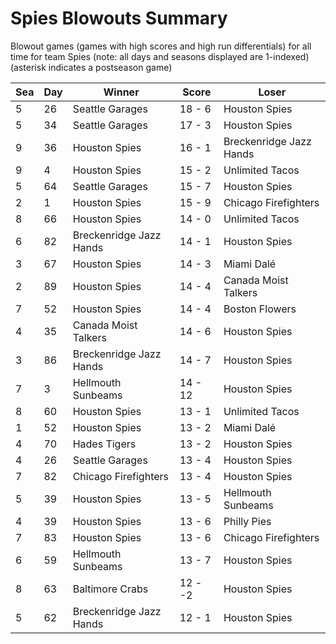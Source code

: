 # Spies Blowouts Summary



Blowout games (games with high scores and high run differentials) for all time for team Spies (note: all days and seasons displayed are 1-indexed) (asterisk indicates a postseason game)


| Sea | Day | Winner | Score | Loser | 
| ------ |------ |------ |------ |------ |
| 5 | 26 | Seattle Garages | 18 - 6 | Houston Spies | 
| 5 | 34 | Seattle Garages | 17 - 3 | Houston Spies | 
| 9 | 36 | Houston Spies | 16 - 1 | Breckenridge Jazz Hands | 
| 9 | 4 | Houston Spies | 15 - 2 | Unlimited Tacos | 
| 5 | 64 | Seattle Garages | 15 - 7 | Houston Spies | 
| 2 | 1 | Houston Spies | 15 - 9 | Chicago Firefighters | 
| 8 | 66 | Houston Spies | 14 - 0 | Unlimited Tacos | 
| 6 | 82 | Breckenridge Jazz Hands | 14 - 1 | Houston Spies | 
| 3 | 67 | Houston Spies | 14 - 3 | Miami Dalé | 
| 2 | 89 | Houston Spies | 14 - 4 | Canada Moist Talkers | 
| 7 | 52 | Houston Spies | 14 - 4 | Boston Flowers | 
| 4 | 35 | Canada Moist Talkers | 14 - 6 | Houston Spies | 
| 3 | 86 | Breckenridge Jazz Hands | 14 - 7 | Houston Spies | 
| 7 | 3 | Hellmouth Sunbeams | 14 - 12 | Houston Spies | 
| 8 | 60 | Houston Spies | 13 - 1 | Unlimited Tacos | 
| 1 | 52 | Houston Spies | 13 - 2 | Miami Dalé | 
| 4 | 70 | Hades Tigers | 13 - 2 | Houston Spies | 
| 4 | 26 | Seattle Garages | 13 - 4 | Houston Spies | 
| 7 | 82 | Chicago Firefighters | 13 - 4 | Houston Spies | 
| 5 | 39 | Houston Spies | 13 - 5 | Hellmouth Sunbeams | 
| 4 | 39 | Houston Spies | 13 - 6 | Philly Pies | 
| 7 | 83 | Houston Spies | 13 - 6 | Chicago Firefighters | 
| 6 | 59 | Hellmouth Sunbeams | 13 - 7 | Houston Spies | 
| 8 | 63 | Baltimore Crabs | 12 - -2 | Houston Spies | 
| 5 | 62 | Breckenridge Jazz Hands | 12 - 1 | Houston Spies | 


